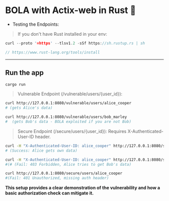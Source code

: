 # BOLA with Actix-web in Rust 🦀

- Testing the Endpoints:

> If you don't have Rust installed in your env:

```rust
curl --proto '=https' --tlsv1.2 -sSf https://sh.rustup.rs | sh

// https://www.rust-lang.org/tools/install
```

---

## Run the app

```rust
cargo run
```

> Vulnerable Endpoint (/vulnerable/users/{user_id}):

```bash
curl http://127.0.0.1:8080/vulnerable/users/alice_cooper
# (gets Alice's data)
```

```bash
curl http://127.0.0.1:8080/vulnerable/users/bob_marley
#  (gets Bob's data - BOLA exploited if you are not Bob)
```

> Secure Endpoint (/secure/users/{user_id}):
> Requires X-Authenticated-User-ID header.

```bash
curl -H "X-Authenticated-User-ID: alice_cooper" http://127.0.0.1:8080/secure/users/alice_cooper
# (Success: Alice gets own data)

curl -H "X-Authenticated-User-ID: alice_cooper" http://127.0.0.1:8080/secure/users/bob_marley 
#(# (Fail: 403 Forbidden, Alice tries to get Bob's data)

curl http://127.0.0.1:8080/secure/users/alice_cooper
#(Fail: 401 Unauthorized, missing auth header)
```

__This setup provides a clear demonstration of the vulnerability and how a basic authorization check can mitigate it.__